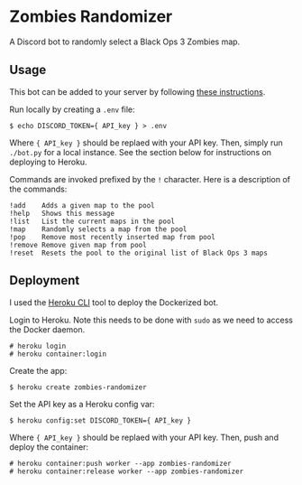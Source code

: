 # Zombies Randomizer
A Discord bot to randomly select a Black Ops 3 Zombies map.

## Usage
This bot can be added to your server by following [these instructions](https://discordpy.readthedocs.io/en/latest/discord.html).

Run locally by creating a `.env` file:
```
$ echo DISCORD_TOKEN={ API_key } > .env
```
Where `{ API_key }` should be replaed with your API key. Then, simply run `./bot.py` for a local instance. See the section below for instructions on deploying to Heroku.

Commands are invoked prefixed by the `!` character. Here is a description of the commands:
```
!add    Adds a given map to the pool
!help   Shows this message
!list   List the current maps in the pool
!map    Randomly selects a map from the pool
!pop    Remove most recently inserted map from pool
!remove Remove given map from pool
!reset  Resets the pool to the original list of Black Ops 3 maps
```

## Deployment
I used the [Heroku CLI](https://devcenter.heroku.com/articles/heroku-cli) tool to deploy the Dockerized bot.

Login to Heroku. Note this needs to be done with `sudo` as we need to access the Docker daemon.
```
# heroku login
# heroku container:login 
```

Create the app:
```
$ heroku create zombies-randomizer
```

Set the API key as a Heroku config var:
```
$ heroku config:set DISCORD_TOKEN={ API_key }
```
Where `{ API_key }` should be replaed with your API key. Then, push and deploy the container:
```
# heroku container:push worker --app zombies-randomizer
# heroku container:release worker --app zombies-randomizer
```
